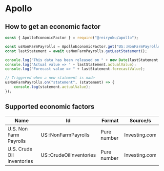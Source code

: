 # Apollo

## How to get an economic factor
```javascript
const { ApolloEconomicFactor } = require("@reiryoku/apollo");

const usNonFarmPayrolls = ApolloEconomicFactor.get("US::NonFarmPayrolls");
const lastStatement = await usNonFarmPayrolls.getLastStatement();

console.log("This data has been released on " + new Date(lastStatement.timestamp));
console.log("Actual value => " + lastStatement.actualValue);
console.log("Forecast value => " + lastStatement.forecastValue);

// Triggered when a new statement is made
usNonFarmPayrolls.on("statement", (statement) => {
    console.log(statement.actualValue);
});
```

## Supported economic factors
| Name                          | Id                        | Format                    | Source/s              |
| -----------                   | -----------               | -----------               | -----------           |
| U.S. Non Farm Payrolls        | US::NonFarmPayrolls       | Pure number               | Investing.com         |
| U.S. Crude Oil Inventories    | US::CrudeOilInventories   | Pure number               | Investing.com         |
